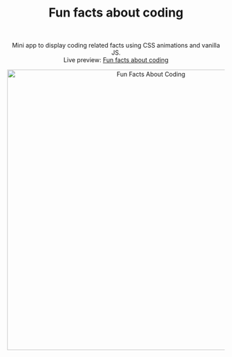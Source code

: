 <h1 align="center">Fun facts about coding</h1><br>
<p align="center">Mini app to display coding related facts using CSS animations and vanilla JS.<br>
Live preview: <a href="https://themalni.github.io/fun-facts-about-coding">Fun facts about coding</a><br>

<p align="center">
<img src="https://lh3.googleusercontent.com/AsrvIJ4TuJIFEB89l8TdunwdeBGBGOLC1YR70h1U53Em7Dqx5a61aV4SHsB_89tqie6NwScDAXSFTyX_lrTEQTAPuwky42l_BugcJook" width="650" alt="Fun Facts About Coding"></p>
